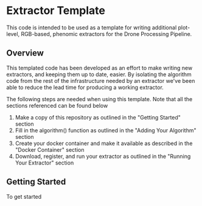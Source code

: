 # Extractor Template

This code is intended to be used as a template for writing additional plot-level, RGB-based, phenomic extractors for the Drone Processing Pipeline.

## Overview

This templated code has been developed as an effort to make writing new extractors, and keeping them up to date, easier.
By isolating the algorithm code from the rest of the infrastructure needed by an extractor we've been able to reduce the lead time for producing a working extractor.

The following steps are needed when using this template. Note that all the sections referenced can be found below

1. Make a copy of this repository as outlined in the "Getting Started" section
2. Fill in the algorithm() function as outlined in the "Adding Your Algorithm" section
3. Create your docker container and make it available as described in the "Docker Container" section
4. Download, register, and run your extractor as outlined in the "Running Your Extractor" section

## Getting Started

To get started 
